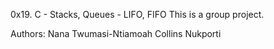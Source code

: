 0x19. C - Stacks, Queues - LIFO, FIFO
This is a group project.

Authors:
Nana Twumasi-Ntiamoah
Collins Nukporti
